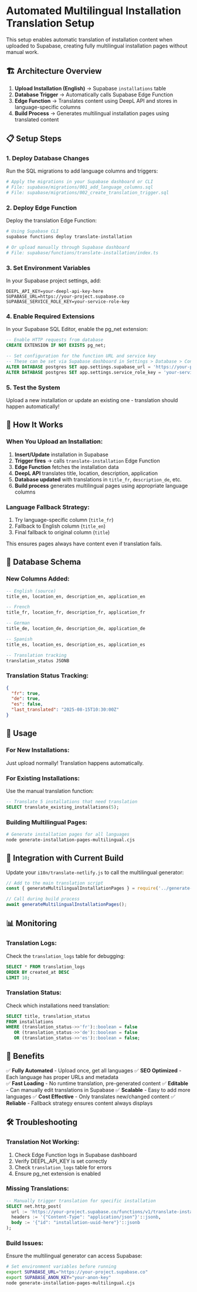 # Automated Multilingual Installation Translation Setup

This setup enables automatic translation of installation content when uploaded to Supabase, creating fully multilingual installation pages without manual work.

## 🏗️ Architecture Overview

1. **Upload Installation (English)** → Supabase `installations` table
2. **Database Trigger** → Automatically calls Supabase Edge Function
3. **Edge Function** → Translates content using DeepL API and stores in language-specific columns
4. **Build Process** → Generates multilingual installation pages using translated content

## 📋 Setup Steps

### 1. Deploy Database Changes

Run the SQL migrations to add language columns and triggers:

```bash
# Apply the migrations in your Supabase dashboard or CLI
# File: supabase/migrations/001_add_language_columns.sql
# File: supabase/migrations/002_create_translation_trigger.sql
```

### 2. Deploy Edge Function

Deploy the translation Edge Function:

```bash
# Using Supabase CLI
supabase functions deploy translate-installation

# Or upload manually through Supabase dashboard
# File: supabase/functions/translate-installation/index.ts
```

### 3. Set Environment Variables

In your Supabase project settings, add:

```
DEEPL_API_KEY=your-deepl-api-key-here
SUPABASE_URL=https://your-project.supabase.co
SUPABASE_SERVICE_ROLE_KEY=your-service-role-key
```

### 4. Enable Required Extensions

In your Supabase SQL Editor, enable the pg_net extension:

```sql
-- Enable HTTP requests from database
CREATE EXTENSION IF NOT EXISTS pg_net;

-- Set configuration for the function URL and service key
-- These can be set via Supabase dashboard in Settings > Database > Config
ALTER DATABASE postgres SET app.settings.supabase_url = 'https://your-project.supabase.co';
ALTER DATABASE postgres SET app.settings.service_role_key = 'your-service-role-key';
```

### 5. Test the System

Upload a new installation or update an existing one - translation should happen automatically!

## 🎯 How It Works

### When You Upload an Installation:

1. **Insert/Update** installation in Supabase
2. **Trigger fires** → calls `translate-installation` Edge Function
3. **Edge Function** fetches the installation data
4. **DeepL API** translates title, location, description, application
5. **Database updated** with translations in `title_fr`, `description_de`, etc.
6. **Build process** generates multilingual pages using appropriate language columns

### Language Fallback Strategy:

1. Try language-specific column (`title_fr`)
2. Fallback to English column (`title_en`) 
3. Final fallback to original column (`title`)

This ensures pages always have content even if translation fails.

## 📝 Database Schema

### New Columns Added:

```sql
-- English (source)
title_en, location_en, description_en, application_en

-- French
title_fr, location_fr, description_fr, application_fr

-- German  
title_de, location_de, description_de, application_de

-- Spanish
title_es, location_es, description_es, application_es

-- Translation tracking
translation_status JSONB
```

### Translation Status Tracking:

```json
{
  "fr": true,
  "de": true, 
  "es": false,
  "last_translated": "2025-08-15T10:30:00Z"
}
```

## 🔧 Usage

### For New Installations:

Just upload normally! Translation happens automatically.

### For Existing Installations:

Use the manual translation function:

```sql
-- Translate 5 installations that need translation
SELECT translate_existing_installations(5);
```

### Building Multilingual Pages:

```bash
# Generate installation pages for all languages
node generate-installation-pages-multilingual.cjs
```

## 🚀 Integration with Current Build

Update your `i18n/translate-netlify.js` to call the multilingual generator:

```javascript
// Add to the main translation script
const { generateMultilingualInstallationPages } = require('../generate-installation-pages-multilingual.cjs');

// Call during build process
await generateMultilingualInstallationPages();
```

## 📊 Monitoring

### Translation Logs:

Check the `translation_logs` table for debugging:

```sql
SELECT * FROM translation_logs 
ORDER BY created_at DESC 
LIMIT 10;
```

### Translation Status:

Check which installations need translation:

```sql
SELECT title, translation_status 
FROM installations 
WHERE (translation_status->>'fr')::boolean = false
   OR (translation_status->>'de')::boolean = false  
   OR (translation_status->>'es')::boolean = false;
```

## 🎉 Benefits

✅ **Fully Automated** - Upload once, get all languages
✅ **SEO Optimized** - Each language has proper URLs and metadata  
✅ **Fast Loading** - No runtime translation, pre-generated content
✅ **Editable** - Can manually edit translations in Supabase
✅ **Scalable** - Easy to add more languages
✅ **Cost Effective** - Only translates new/changed content
✅ **Reliable** - Fallback strategy ensures content always displays

## 🛠️ Troubleshooting

### Translation Not Working:

1. Check Edge Function logs in Supabase dashboard
2. Verify DEEPL_API_KEY is set correctly
3. Check `translation_logs` table for errors
4. Ensure pg_net extension is enabled

### Missing Translations:

```sql
-- Manually trigger translation for specific installation
SELECT net.http_post(
  url := 'https://your-project.supabase.co/functions/v1/translate-installation',
  headers := '{"Content-Type": "application/json"}'::jsonb,
  body := '{"id": "installation-uuid-here"}'::jsonb
);
```

### Build Issues:

Ensure the multilingual generator can access Supabase:

```bash
# Set environment variables before running
export SUPABASE_URL="https://your-project.supabase.co"
export SUPABASE_ANON_KEY="your-anon-key"
node generate-installation-pages-multilingual.cjs
```